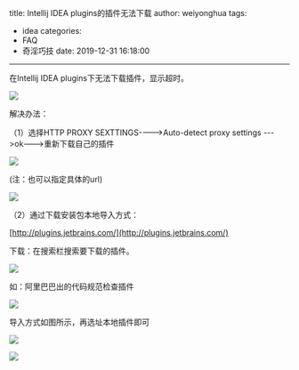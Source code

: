 title: Intellij IDEA plugins的插件无法下载
author: weiyonghua
tags:
  - idea
categories:
  - FAQ
  - 奇淫巧技
date: 2019-12-31 16:18:00
---
在Intellij IDEA plugins下无法下载插件，显示超时。

![](https://img-blog.csdn.net/20180524144405491?watermark/2/text/aHR0cHM6Ly9ibG9nLmNzZG4ubmV0L0J1dHRlcmZseV9yZXN0aW5n/font/5a6L5L2T/fontsize/400/fill/I0JBQkFCMA==/dissolve/70)

 

解决办法：

（1）选择HTTP PROXY SEXTTINGS---->Auto-detect proxy settings --->ok--->重新下载自己的插件

![](https://img-blog.csdn.net/20180524144658116?watermark/2/text/aHR0cHM6Ly9ibG9nLmNzZG4ubmV0L0J1dHRlcmZseV9yZXN0aW5n/font/5a6L5L2T/fontsize/400/fill/I0JBQkFCMA==/dissolve/70)

(注：也可以指定具体的url)

![](https://img-blog.csdn.net/20180524144957485)

 

（2）通过下载安装包本地导入方式：

[http://plugins.jetbrains.com/](http://plugins.jetbrains.com/)

下载：在搜索栏搜索要下载的插件。

![](https://img-blog.csdnimg.cn/2019072221274517.png?x-oss-process=image/watermark,type_ZmFuZ3poZW5naGVpdGk,shadow_10,text_aHR0cHM6Ly9ibG9nLmNzZG4ubmV0L0J1dHRlcmZseV9yZXN0aW5n,size_16,color_FFFFFF,t_70)

如：阿里巴巴出的代码规范检查插件

![](https://img-blog.csdnimg.cn/20190722212906166.png?x-oss-process=image/watermark,type_ZmFuZ3poZW5naGVpdGk,shadow_10,text_aHR0cHM6Ly9ibG9nLmNzZG4ubmV0L0J1dHRlcmZseV9yZXN0aW5n,size_16,color_FFFFFF,t_70)

导入方式如图所示，再选址本地插件即可

![](https://img-blog.csdn.net/20180524145436299?watermark/2/text/aHR0cHM6Ly9ibG9nLmNzZG4ubmV0L0J1dHRlcmZseV9yZXN0aW5n/font/5a6L5L2T/fontsize/400/fill/I0JBQkFCMA==/dissolve/70)

![](https://img-blog.csdn.net/20180524145530736?watermark/2/text/aHR0cHM6Ly9ibG9nLmNzZG4ubmV0L0J1dHRlcmZseV9yZXN0aW5n/font/5a6L5L2T/fontsize/400/fill/I0JBQkFCMA==/dissolve/70)